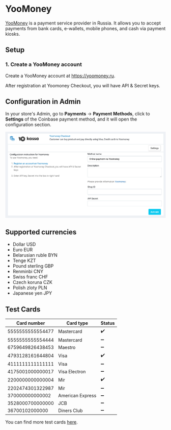 # YooMoney

[YooMoney](https://yoomoney.ru/) is a payment service provider in Russia. It allows you to accept payments from bank
cards, e-wallets, mobile phones, and cash via payment kiosks.

## Setup

### 1. Create a YooMoney account

Create a YooMoney account at https://yoomoney.ru.

After registration at Yoomoney Checkout, you will have API & Secret keys.

## Configuration in Admin

In your store's Admin, go to **Payments** -> **Payment Methods**, click to **Settings** of the Coinbase payment method,
and it will open the configuration section.

![YooMoney setup](../images/yoomoney-setup.png)

## Supported currencies

- Dollar USD
- Euro EUR
- Belarusian ruble BYN
- Tenge KZT
- Pound sterling GBP
- Renminbi CNY
- Swiss franc CHF
- Czech koruna CZK
- Polish zloty PLN
- Japanese yen JPY

## Test Cards

| Card number      | Card type        | Status |
|------------------|------------------|--------|
| 5555555555554477 | Mastercard       | ✔️     |
| 5555555555554444 | Mastercard       | ➖      |
| 6759649826438453 | Maestro          | ➖      |
| 4793128161644804 | Visa             | ✔️     |
| 4111111111111111 | Visa             | ➖      |
| 4175001000000017 | Visa Electron    | ➖      |
| 2200000000000004 | Mir              | ✔️     |
| 2202474301322987 | Mir              | ➖      |
| 370000000000002  | American Express | ➖      |
| 3528000700000000 | JCB              | ➖      |
| 36700102000000   | Diners Club      | ➖      |

You can find more test
cards [here](https://yookassa.ru/developers/payment-acceptance/testing-and-going-live/testing#test-bank-card).
